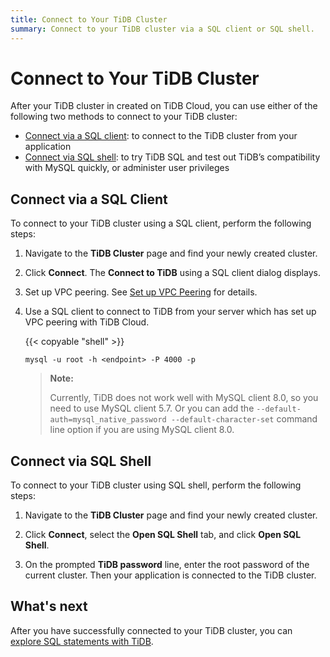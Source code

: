 ```yaml
---
title: Connect to Your TiDB Cluster
summary: Connect to your TiDB cluster via a SQL client or SQL shell.
---
```


# Connect to Your TiDB Cluster

After your TiDB cluster in created on TiDB Cloud, you can use either of the following two methods to connect to your TiDB cluster:

- [Connect via a SQL client](#connect-via-a-sql-client): to connect to the TiDB cluster from your application
- [Connect via SQL shell](#connect-via-sql-shell): to try TiDB SQL and test out TiDB’s compatibility with MySQL quickly, or administer user privileges

## Connect via a SQL Client

To connect to your TiDB cluster using a SQL client, perform the following steps:

1. Navigate to the **TiDB Cluster** page and find your newly created cluster.

2. Click **Connect**. The **Connect to TiDB** using a SQL client dialog displays.

3. Set up VPC peering. See [Set up VPC Peering](set-up-vpc-peering-connections.md) for details.

4. Use a SQL client to connect to TiDB from your server which has set up VPC peering with TiDB Cloud.

    {{< copyable "shell" >}}

    ```shell
    mysql -u root -h <endpoint> -P 4000 -p
    ```

    > **Note:**
    >
    > Currently, TiDB does not work well with MySQL client 8.0, so you need to use MySQL client 5.7. Or you can add the `--default-auth=mysql_native_password --default-character-set` command line option if you are using MySQL client 8.0.

## Connect via SQL Shell

To connect to your TiDB cluster using SQL shell, perform the following steps:

1. Navigate to the **TiDB Cluster** page and find your newly created cluster.

2. Click **Connect**, select the **Open SQL Shell** tab, and click **Open SQL Shell**.

3. On the prompted **TiDB password** line, enter the root password of the current cluster. Then your application is connected to the TiDB cluster.

## What's next

After you have successfully connected to your TiDB cluster, you can [explore SQL statements with TiDB](https://pingcap.com/docs/stable/basic-sql-operations/).
